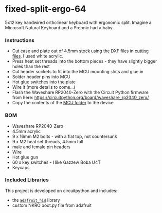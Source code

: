 # fixed-split-ergo-64
5x12 key handwired ortholinear keyboard with ergonomic split. Imagine a Microsoft Natural Keyboard and a Preonic had a baby.

### Instructions
- Cut case and plate out of 4.5mm stock using the DXF files in [cutting files](./cutting_files/). I used white acrylic.
- Press heat set threads into the bottom pieces - they have slightly bigger holes than the rest
- Cut header sockets to fit into the MCU mounting slots and glue in
- Solder header pins into MCU
- Hot glue switches into the plate
- Wire it (more details to come...)
- Flash the Waveshare RP2040-Zero with the Circuit Python firmware from here: https://circuitpython.org/board/waveshare_rp2040_zero/
- Copy the contents of the [MCU folder](./MCU/) to the device

### BOM
- Waveshare RP2040-Zero
- 4.5mm acrylic
- 9 x 16mm M2 bolts - with a flat top, not countersunk
- 9 x M2 heat set threads, 4.5mm tall
- male and female pin headers
- Wire
- Hot glue gun
- 60 x key switches - I like Gazzew Boba U4T
- Keycaps

### Included Libraries
This project is developed on circuitpython and includes:
- the [`adafruit_hid`](https://github.com/adafruit/Adafruit_CircuitPython_HID) library
- custom NKRO boot.py file from adafruit 
